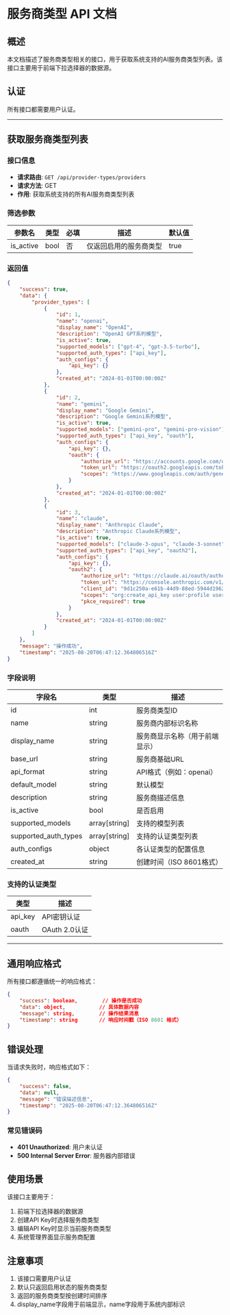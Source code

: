 # 服务商类型 API 文档

## 概述

本文档描述了服务商类型相关的接口，用于获取系统支持的AI服务商类型列表。该接口主要用于前端下拉选择器的数据源。

## 认证

所有接口都需要用户认证。

---

## 获取服务商类型列表

### 接口信息
- **请求路由**: `GET /api/provider-types/providers`
- **请求方法**: GET
- **作用**: 获取系统支持的所有AI服务商类型列表

### 筛选参数
| 参数名 | 类型 | 必填 | 描述 | 默认值 |
|--------|------|------|------|--------|
| is_active | bool | 否 | 仅返回启用的服务商类型 | true |

### 返回值
```json
{
    "success": true,
    "data": {
        "provider_types": [
            {
                "id": 1,
                "name": "openai",
                "display_name": "OpenAI",
                "description": "OpenAI GPT系列模型",
                "is_active": true,
                "supported_models": ["gpt-4", "gpt-3.5-turbo"],
                "supported_auth_types": ["api_key"],
                "auth_configs": {
                    "api_key": {}
                },
                "created_at": "2024-01-01T00:00:00Z"
            },
            {
                "id": 2,
                "name": "gemini",
                "display_name": "Google Gemini",
                "description": "Google Gemini系列模型",
                "is_active": true,
                "supported_models": ["gemini-pro", "gemini-pro-vision"],
                "supported_auth_types": ["api_key", "oauth"],
                "auth_configs": {
                    "api_key": {},
                    "oauth": {
                        "authorize_url": "https://accounts.google.com/o/oauth2/auth",
                        "token_url": "https://oauth2.googleapis.com/token",
                        "scopes": "https://www.googleapis.com/auth/generative-language"
                    }
                },
                "created_at": "2024-01-01T00:00:00Z"
            },
            {
                "id": 3,
                "name": "claude",
                "display_name": "Anthropic Claude",
                "description": "Anthropic Claude系列模型",
                "is_active": true,
                "supported_models": ["claude-3-opus", "claude-3-sonnet"],
                "supported_auth_types": ["api_key", "oauth2"],
                "auth_configs": {
                    "api_key": {},
                    "oauth2": {
                        "authorize_url": "https://claude.ai/oauth/authorize",
                        "token_url": "https://console.anthropic.com/v1/oauth/token",
                        "client_id": "9d1c250a-e61b-44d9-88ed-5944d1962f5e",
                        "scopes": "org:create_api_key user:profile user:inference",
                        "pkce_required": true
                    }
                },
                "created_at": "2024-01-01T00:00:00Z"
            }
        ]
    },
    "message": "操作成功",
    "timestamp": "2025-08-20T06:47:12.364806516Z"
}
```

### 字段说明
| 字段名 | 类型 | 描述 |
|--------|------|------|
| id | int | 服务商类型ID |
| name | string | 服务商内部标识名称 |
| display_name | string | 服务商显示名称（用于前端显示） |
| base_url | string | 服务商基础URL |
| api_format | string | API格式（例如：openai） |
| default_model | string | 默认模型 |
| description | string | 服务商描述信息 |
| is_active | bool | 是否启用 |
| supported_models | array[string] | 支持的模型列表 |
| supported_auth_types | array[string] | 支持的认证类型列表 |
| auth_configs | object | 各认证类型的配置信息 |
| created_at | string | 创建时间（ISO 8601格式） |

### 支持的认证类型
| 类型 | 描述 |
|------|------|
| api_key | API密钥认证 |
| oauth | OAuth 2.0认证 |

---

## 通用响应格式

所有接口都遵循统一的响应格式：

```json
{
    "success": boolean,        // 操作是否成功
    "data": object,           // 具体数据内容
    "message": string,        // 操作结果消息
    "timestamp": string       // 响应时间戳（ISO 8601 格式）
}
```

## 错误处理

当请求失败时，响应格式如下：

```json
{
    "success": false,
    "data": null,
    "message": "错误描述信息",
    "timestamp": "2025-08-20T06:47:12.364806516Z"
}
```

### 常见错误码
- **401 Unauthorized**: 用户未认证
- **500 Internal Server Error**: 服务器内部错误

## 使用场景

该接口主要用于：
1. 前端下拉选择器的数据源
2. 创建API Key时选择服务商类型
3. 编辑API Key时显示当前服务商类型
4. 系统管理界面显示服务商配置

## 注意事项

1. 该接口需要用户认证
2. 默认只返回启用状态的服务商类型
3. 返回的服务商类型按创建时间排序
4. display_name字段用于前端显示，name字段用于系统内部标识